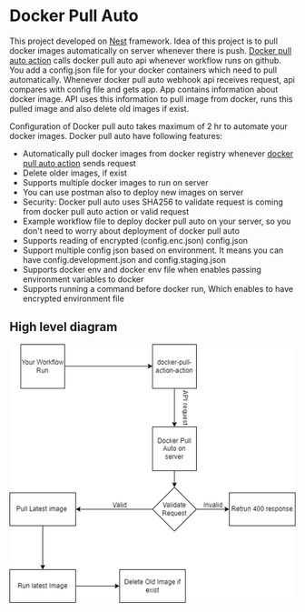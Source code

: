 # Docker Pull Auto

This project developed on [Nest](https://github.com/nestjs/nest) framework. Idea of this project is to pull docker images automatically on server whenever there is push. [Docker pull auto action](https://github.com/marketplace/actions/docker-pull-auto-action) calls docker pull auto api whenever workflow runs on github.
You add a config.json file for your docker containers which need to pull automatically. Whenever docker pull auto webhook api receives request, api compares with config file and gets app. App contains information about docker image. API uses this information to pull image from docker, runs this pulled image and also delete old images if exist.

Configuration of Docker pull auto takes maximum of 2 hr to automate your docker images. Docker pull auto have following features:

- Automatically pull docker images from docker registry whenever [docker pull auto action](https://github.com/marketplace/actions/docker-pull-auto-action) sends request
- Delete older images, if exist
- Supports multiple docker images to run on server
- You can use postman also to deploy new images on server
- Security: Docker pull auto uses SHA256 to validate request is coming from docker pull auto action or valid request
- Example workflow file to deploy docker pull auto on your server, so you don't need to worry about deployment of docker pull auto
- Supports reading of encrypted (config.enc.json) config.json
- Support multiple config json based on environment. It means you can have config.development.json and config.staging.json
- Supports docker env and docker env file when enables passing environment variables to docker
- Supports running a command before docker run, Which enables to have encrypted environment file

## High level diagram

![High level diagram of docker pull auto](./assets/docker-auto-pull-flow.png)
